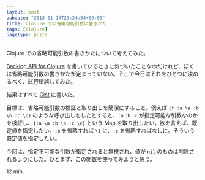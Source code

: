 ```yaml
---
layout: post
pubdate: "2013-01-14T23:24:54+09:00"
title: Clojure での省略可能引数の書きかた
tags: [clojure]
pagetype: posts
---
```

Clojure での省略可能引数の書きかたについて考えてみた。

[Backlog API for Clojure][backlog-api-for-clojure] を書いているときに気づいたことなのだけれど、ぼくは省略可能引数の書きかたが定まっていない。そこで今日はそれをひとつに決めるべく、試行錯誤してみた。

結果はすべて [Gist][gist] に書いた。

目標は、省略可能引数の検証と取り出しを簡潔にすること。例えば `(f :a \a :b \b :c \c)` のような呼び出しをしたとすると、`:a` `:b` `:c` が指定可能な引数なのかを検証し、`{:a \a :b \b :c \c}` という Map を取り出したい。欲を言えば、既定値を指定したい。`:b` を省略すれば `\1` に、`:c` を省略すればなしに。そういう既定値を指定したい。

今回は、指定不可能な引数が指定されると無視され、値が `nil` のものは削除されるようにした。ひとまず、この関数を使ってみようと思う。

12 min.

[backlog-api-for-clojure]: https://github.com/bouzuya/clj-backlog
[gist]: https://gist.github.com/4529917
